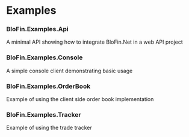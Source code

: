 # Examples

### BloFin.Examples.Api
A minimal API showing how to integrate BloFin.Net in a web API project

### BloFin.Examples.Console
A simple console client demonstrating basic usage

### BloFin.Examples.OrderBook
Example of using the client side order book implementation

### BloFin.Examples.Tracker
Example of using the trade tracker